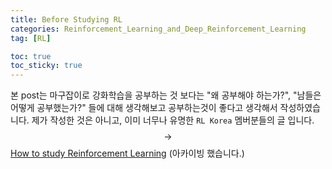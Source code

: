```yaml
---
title: Before Studying RL
categories: Reinforcement_Learning_and_Deep_Reinforcement_Learning
tag: [RL]

toc: true
toc_sticky: true
---
```


본 post는 마구잡이로 강화학습을 공부하는 것 보다는 "왜 공부해야 하는가?", "남들은 어떻게 공부했는가?" 들에 대해 생각해보고 공부하는것이 좋다고 생각해서 작성하였습니다.
제가 작성한 것은 아니고, 이미 너무나 유명한 `RL Korea` 멤버분들의 글 입니다.
$$\rightarrow$$[How to study Reinforcement Learning](https://github.com/SeunghyunSEO/how_to_study_rl) (아카이빙 했습니다.)


